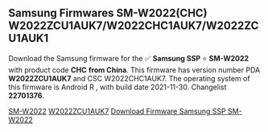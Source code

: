 <h2>Samsung Firmwares SM-W2022(CHC) W2022ZCU1AUK7/W2022CHC1AUK7/W2022ZCU1AUK1</h2>
Download the Samsung firmware for the ✅ <strong>Samsung SSP </strong> ⭐ <strong>SM-W2022</strong> with product code <strong>CHC</strong> <strong> from China</strong>. This firmware has version number PDA <strong>W2022ZCU1AUK7</strong> and CSC W2022CHC1AUK7. The operating system of this firmware is Android R , with build date 2021-11-30. Changelist <strong>22701376</strong>.


[SM-W2022](https://samfirm.shop/samsung/model/SM-W2022)
[W2022ZCU1AUK7](https://samfirm.shop/samsung/pda/W2022ZCU1AUK7)
[Download Firmware Samsung SSP SM-W2022](https://samfirm.shop/samsung/firmware/478889)
